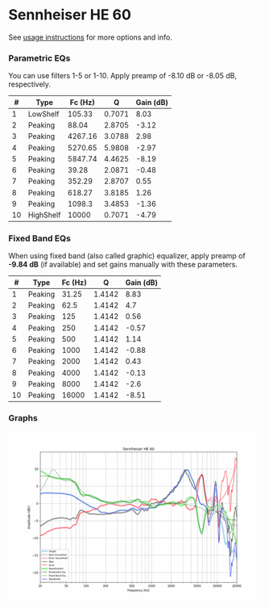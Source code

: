 # Sennheiser HE 60
See [usage instructions](https://github.com/jaakkopasanen/AutoEq#usage) for more options and info.

### Parametric EQs
You can use filters 1-5 or 1-10. Apply preamp of -8.10 dB or -8.05 dB, respectively.

|   # | Type      |   Fc (Hz) |      Q |   Gain (dB) |
|-----|-----------|-----------|--------|-------------|
|   1 | LowShelf  |    105.33 | 0.7071 |        8.03 |
|   2 | Peaking   |     88.04 | 2.8705 |       -3.12 |
|   3 | Peaking   |   4267.16 | 3.0788 |        2.98 |
|   4 | Peaking   |   5270.65 | 5.9808 |       -2.97 |
|   5 | Peaking   |   5847.74 | 4.4625 |       -8.19 |
|   6 | Peaking   |     39.28 | 2.0871 |       -0.48 |
|   7 | Peaking   |    352.29 | 2.8707 |        0.55 |
|   8 | Peaking   |    618.27 | 3.8185 |        1.26 |
|   9 | Peaking   |   1098.3  | 3.4853 |       -1.36 |
|  10 | HighShelf |  10000    | 0.7071 |       -4.79 |

### Fixed Band EQs
When using fixed band (also called graphic) equalizer, apply preamp of **-9.84 dB** (if available) and set gains manually with these parameters.

|   # | Type    |   Fc (Hz) |      Q |   Gain (dB) |
|-----|---------|-----------|--------|-------------|
|   1 | Peaking |     31.25 | 1.4142 |        8.83 |
|   2 | Peaking |     62.5  | 1.4142 |        4.7  |
|   3 | Peaking |    125    | 1.4142 |        0.56 |
|   4 | Peaking |    250    | 1.4142 |       -0.57 |
|   5 | Peaking |    500    | 1.4142 |        1.14 |
|   6 | Peaking |   1000    | 1.4142 |       -0.88 |
|   7 | Peaking |   2000    | 1.4142 |        0.43 |
|   8 | Peaking |   4000    | 1.4142 |       -0.13 |
|   9 | Peaking |   8000    | 1.4142 |       -2.6  |
|  10 | Peaking |  16000    | 1.4142 |       -8.51 |

### Graphs
![](./Sennheiser%20HE%2060.png)
